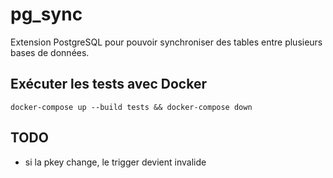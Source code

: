 # pg_sync

Extension PostgreSQL pour pouvoir synchroniser des tables entre plusieurs bases de données.


## Exécuter les tests avec Docker

	docker-compose up --build tests && docker-compose down


## TODO

- si la pkey change, le trigger devient invalide
